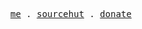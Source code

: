 <p align="center">
  <samp>
    <a href="https://lvmn.org">me</a> .
    <a href="https://git.sr.ht/~lovelymono">sourcehut</a> .
    <a href="https://liberapay.com/lovelymono/donate">donate</a>
  </samp>
</p>
